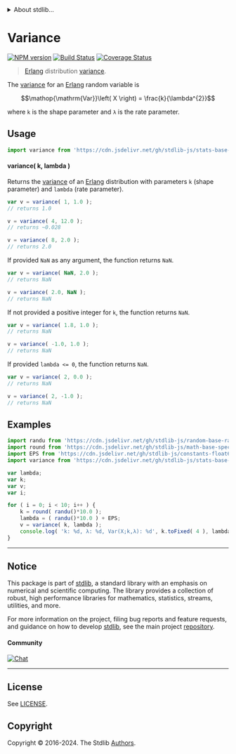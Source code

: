 <!--

@license Apache-2.0

Copyright (c) 2018 The Stdlib Authors.

Licensed under the Apache License, Version 2.0 (the "License");
you may not use this file except in compliance with the License.
You may obtain a copy of the License at

   http://www.apache.org/licenses/LICENSE-2.0

Unless required by applicable law or agreed to in writing, software
distributed under the License is distributed on an "AS IS" BASIS,
WITHOUT WARRANTIES OR CONDITIONS OF ANY KIND, either express or implied.
See the License for the specific language governing permissions and
limitations under the License.

-->


<details>
  <summary>
    About stdlib...
  </summary>
  <p>We believe in a future in which the web is a preferred environment for numerical computation. To help realize this future, we've built stdlib. stdlib is a standard library, with an emphasis on numerical and scientific computation, written in JavaScript (and C) for execution in browsers and in Node.js.</p>
  <p>The library is fully decomposable, being architected in such a way that you can swap out and mix and match APIs and functionality to cater to your exact preferences and use cases.</p>
  <p>When you use stdlib, you can be absolutely certain that you are using the most thorough, rigorous, well-written, studied, documented, tested, measured, and high-quality code out there.</p>
  <p>To join us in bringing numerical computing to the web, get started by checking us out on <a href="https://github.com/stdlib-js/stdlib">GitHub</a>, and please consider <a href="https://opencollective.com/stdlib">financially supporting stdlib</a>. We greatly appreciate your continued support!</p>
</details>

# Variance

[![NPM version][npm-image]][npm-url] [![Build Status][test-image]][test-url] [![Coverage Status][coverage-image]][coverage-url] <!-- [![dependencies][dependencies-image]][dependencies-url] -->

> [Erlang][erlang-distribution] distribution [variance][variance].

<!-- Section to include introductory text. Make sure to keep an empty line after the intro `section` element and another before the `/section` close. -->

<section class="intro">

The [variance][variance] for an [Erlang][erlang-distribution] random variable is

<!-- <equation class="equation" label="eq:erlang_variance" align="center" raw="\operatorname{Var}\left( X \right) = \frac{k}{\lambda^{2}}" alt="Variance for an Erlang distribution."> -->

```math
\mathop{\mathrm{Var}}\left( X \right) = \frac{k}{\lambda^{2}}
```

<!-- <div class="equation" align="center" data-raw-text="\operatorname{Var}\left( X \right) = \frac{k}{\lambda^{2}}" data-equation="eq:erlang_variance">
    <img src="https://cdn.jsdelivr.net/gh/stdlib-js/stdlib@51534079fef45e990850102147e8945fb023d1d0/lib/node_modules/@stdlib/stats/base/dists/erlang/variance/docs/img/equation_erlang_variance.svg" alt="Variance for an Erlang distribution.">
    <br>
</div> -->

<!-- </equation> -->

where `k` is the shape parameter and `λ` is the rate parameter.

</section>

<!-- /.intro -->

<!-- Package usage documentation. -->



<section class="usage">

## Usage

```javascript
import variance from 'https://cdn.jsdelivr.net/gh/stdlib-js/stats-base-dists-erlang-variance@v0.2.2-deno/mod.js';
```

#### variance( k, lambda )

Returns the [variance][variance] of an [Erlang][erlang-distribution] distribution with parameters `k` (shape parameter) and `lambda` (rate parameter).

```javascript
var v = variance( 1, 1.0 );
// returns 1.0

v = variance( 4, 12.0 );
// returns ~0.028

v = variance( 8, 2.0 );
// returns 2.0
```

If provided `NaN` as any argument, the function returns `NaN`.

```javascript
var v = variance( NaN, 2.0 );
// returns NaN

v = variance( 2.0, NaN );
// returns NaN
```

If not provided a positive integer for `k`, the function returns `NaN`.

```javascript
var v = variance( 1.8, 1.0 );
// returns NaN

v = variance( -1.0, 1.0 );
// returns NaN
```

If provided `lambda <= 0`, the function returns `NaN`.

```javascript
var v = variance( 2, 0.0 );
// returns NaN

v = variance( 2, -1.0 );
// returns NaN
```

</section>

<!-- /.usage -->

<!-- Package usage notes. Make sure to keep an empty line after the `section` element and another before the `/section` close. -->

<section class="notes">

</section>

<!-- /.notes -->

<!-- Package usage examples. -->

<section class="examples">

## Examples

<!-- eslint no-undef: "error" -->

```javascript
import randu from 'https://cdn.jsdelivr.net/gh/stdlib-js/random-base-randu@deno/mod.js';
import round from 'https://cdn.jsdelivr.net/gh/stdlib-js/math-base-special-round@deno/mod.js';
import EPS from 'https://cdn.jsdelivr.net/gh/stdlib-js/constants-float64-eps@deno/mod.js';
import variance from 'https://cdn.jsdelivr.net/gh/stdlib-js/stats-base-dists-erlang-variance@v0.2.2-deno/mod.js';

var lambda;
var k;
var v;
var i;

for ( i = 0; i < 10; i++ ) {
    k = round( randu()*10.0 );
    lambda = ( randu()*10.0 ) + EPS;
    v = variance( k, lambda );
    console.log( 'k: %d, λ: %d, Var(X;k,λ): %d', k.toFixed( 4 ), lambda.toFixed( 4 ), v.toFixed( 4 ) );
}
```

</section>

<!-- /.examples -->

<!-- Section to include cited references. If references are included, add a horizontal rule *before* the section. Make sure to keep an empty line after the `section` element and another before the `/section` close. -->

<section class="references">

</section>

<!-- /.references -->

<!-- Section for related `stdlib` packages. Do not manually edit this section, as it is automatically populated. -->

<section class="related">

</section>

<!-- /.related -->

<!-- Section for all links. Make sure to keep an empty line after the `section` element and another before the `/section` close. -->


<section class="main-repo" >

* * *

## Notice

This package is part of [stdlib][stdlib], a standard library with an emphasis on numerical and scientific computing. The library provides a collection of robust, high performance libraries for mathematics, statistics, streams, utilities, and more.

For more information on the project, filing bug reports and feature requests, and guidance on how to develop [stdlib][stdlib], see the main project [repository][stdlib].

#### Community

[![Chat][chat-image]][chat-url]

---

## License

See [LICENSE][stdlib-license].


## Copyright

Copyright &copy; 2016-2024. The Stdlib [Authors][stdlib-authors].

</section>

<!-- /.stdlib -->

<!-- Section for all links. Make sure to keep an empty line after the `section` element and another before the `/section` close. -->

<section class="links">

[npm-image]: http://img.shields.io/npm/v/@stdlib/stats-base-dists-erlang-variance.svg
[npm-url]: https://npmjs.org/package/@stdlib/stats-base-dists-erlang-variance

[test-image]: https://github.com/stdlib-js/stats-base-dists-erlang-variance/actions/workflows/test.yml/badge.svg?branch=v0.2.2
[test-url]: https://github.com/stdlib-js/stats-base-dists-erlang-variance/actions/workflows/test.yml?query=branch:v0.2.2

[coverage-image]: https://img.shields.io/codecov/c/github/stdlib-js/stats-base-dists-erlang-variance/main.svg
[coverage-url]: https://codecov.io/github/stdlib-js/stats-base-dists-erlang-variance?branch=main

<!--

[dependencies-image]: https://img.shields.io/david/stdlib-js/stats-base-dists-erlang-variance.svg
[dependencies-url]: https://david-dm.org/stdlib-js/stats-base-dists-erlang-variance/main

-->

[chat-image]: https://img.shields.io/gitter/room/stdlib-js/stdlib.svg
[chat-url]: https://app.gitter.im/#/room/#stdlib-js_stdlib:gitter.im

[stdlib]: https://github.com/stdlib-js/stdlib

[stdlib-authors]: https://github.com/stdlib-js/stdlib/graphs/contributors

[umd]: https://github.com/umdjs/umd
[es-module]: https://developer.mozilla.org/en-US/docs/Web/JavaScript/Guide/Modules

[deno-url]: https://github.com/stdlib-js/stats-base-dists-erlang-variance/tree/deno
[deno-readme]: https://github.com/stdlib-js/stats-base-dists-erlang-variance/blob/deno/README.md
[umd-url]: https://github.com/stdlib-js/stats-base-dists-erlang-variance/tree/umd
[umd-readme]: https://github.com/stdlib-js/stats-base-dists-erlang-variance/blob/umd/README.md
[esm-url]: https://github.com/stdlib-js/stats-base-dists-erlang-variance/tree/esm
[esm-readme]: https://github.com/stdlib-js/stats-base-dists-erlang-variance/blob/esm/README.md
[branches-url]: https://github.com/stdlib-js/stats-base-dists-erlang-variance/blob/main/branches.md

[stdlib-license]: https://raw.githubusercontent.com/stdlib-js/stats-base-dists-erlang-variance/main/LICENSE

[erlang-distribution]: https://en.wikipedia.org/wiki/Erlang_distribution

[variance]: https://en.wikipedia.org/wiki/Variance

</section>

<!-- /.links -->
